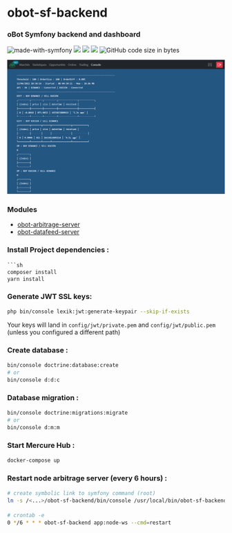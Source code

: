 # obot-sf-backend

### oBot Symfony backend and dashboard
![made-with-symfony](https://img.shields.io/badge/Made_with-Symfony-orange?style=flat) ![](https://img.shields.io/badge/Symfony_UX-red?style=flat) ![](https://img.shields.io/badge/Mercure-blue?style=flat) ![](https://img.shields.io/badge/Stimulus-green?style=flat)  ![GitHub code size in bytes](https://img.shields.io/github/languages/code-size/olivier-go/obot-sf-backend)

![screenshot](screenshot.png)
### Modules
- [obot-arbitrage-server](https://github.com/Olivier-Go/obot-arbitrage-server)
- [obot-datafeed-server](https://github.com/Olivier-Go/obot-datafeed-server)

### Install Project dependencies :
```
```sh
composer install
yarn install
```

### Generate JWT SSL keys:
```sh
php bin/console lexik:jwt:generate-keypair --skip-if-exists
```

Your keys will land in `config/jwt/private.pem` and `config/jwt/public.pem` (unless you configured a different path)

### Create database :
```sh
bin/console doctrine:database:create
# or
bin/console d:d:c
```

### Database migration :
```sh
bin/console doctrine:migrations:migrate
# or
bin/console d:m:m
```

### Start Mercure Hub :
```sh
docker-compose up
```

### Restart node arbitrage server (every 6 hours) :
```sh
# create symbolic link to symfony command (root)
ln -s /<...>/obot-sf-backend/bin/console /usr/local/bin/obot-sf-backend

# crontab -e
0 */6 * * * obot-sf-backend app:node-ws --cmd=restart
```